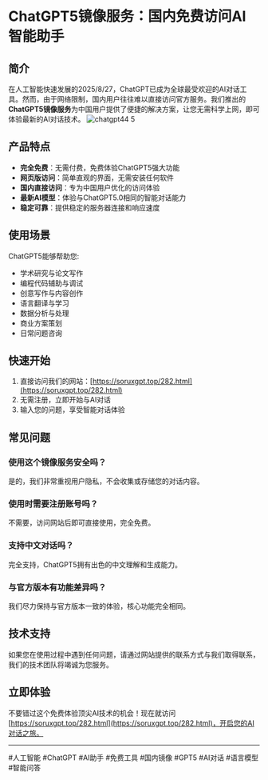 # ChatGPT5镜像服务：国内免费访问AI智能助手

## 简介

在人工智能快速发展的2025/8/27，ChatGPT已成为全球最受欢迎的AI对话工具。然而，由于网络限制，国内用户往往难以直接访问官方服务。我们推出的**ChatGPT5镜像服务**为中国用户提供了便捷的解决方案，让您无需科学上网，即可体验最新的AI对话技术。
![chatgpt44 5](https://github.com/user-attachments/assets/60eb313c-8d92-4254-8e74-5c33ccbcc6a7)

## 产品特点

- **完全免费**：无需付费，免费体验ChatGPT5强大功能
- **网页版访问**：简单直观的界面，无需安装任何软件
- **国内直接访问**：专为中国用户优化的访问体验
- **最新AI模型**：体验与ChatGPT5.0相同的智能对话能力
- **稳定可靠**：提供稳定的服务器连接和响应速度

## 使用场景

ChatGPT5能够帮助您:

- 学术研究与论文写作
- 编程代码辅助与调试
- 创意写作与内容创作
- 语言翻译与学习
- 数据分析与处理
- 商业方案策划
- 日常问题咨询

## 快速开始

1. 直接访问我们的网站：[https://soruxgpt.top/282.html](https://soruxgpt.top/282.html)
2. 无需注册，立即开始与AI对话
3. 输入您的问题，享受智能对话体验

## 常见问题

### 使用这个镜像服务安全吗？
是的，我们非常重视用户隐私，不会收集或存储您的对话内容。

### 使用时需要注册账号吗？
不需要，访问网站后即可直接使用，完全免费。

### 支持中文对话吗？
完全支持，ChatGPT5拥有出色的中文理解和生成能力。

### 与官方版本有功能差异吗？
我们尽力保持与官方版本一致的体验，核心功能完全相同。

## 技术支持

如果您在使用过程中遇到任何问题，请通过网站提供的联系方式与我们取得联系，我们的技术团队将竭诚为您服务。

## 立即体验

不要错过这个免费体验顶尖AI技术的机会！现在就访问[https://soruxgpt.top/282.html](https://soruxgpt.top/282.html)，开启您的AI对话之旅。

---

#人工智能 #ChatGPT #AI助手 #免费工具 #国内镜像 #GPT5 #AI对话 #语言模型 #智能问答

